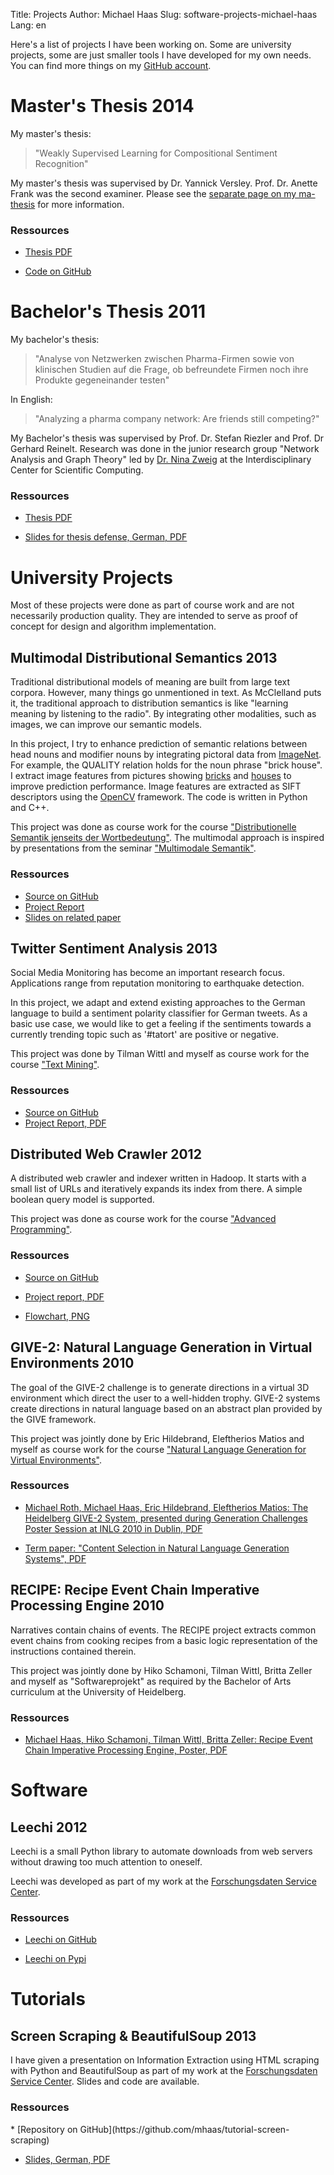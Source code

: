 Title: Projects
Author: Michael Haas
Slug: software-projects-michael-haas
Lang: en

Here's a list of projects I have been working on. Some are university projects,
some are just smaller tools I have developed for my own needs.
You can find more things on my [GitHub account](https://github.com/mhaas?tab=repositories).

Master's Thesis <span class="item-date">2014</span>
=====================================================
My master's thesis:
> "Weakly Supervised Learning for Compositional Sentiment Recognition"


My master's thesis was supervised by Dr. Yannick Versley. Prof. Dr. Anette
Frank was the second examiner. Please see the [separate page on my ma-thesis](ma-thesis)
for more information.

<h3 class="item-ressources-header">Ressources</h3>

<div class="item-ressources" markdown>

* [Thesis PDF](|filename|/downloads/ma-thesis/Master_Thesis-Michael_Haas-Weakly_Supervised_Learning_for_Compositional_Sentiment_Recognition.pdf)

* [Code on GitHub](https://github.com/mhaas/ma-thesis)

</div>


Bachelor's Thesis <span class="item-date">2011</span>
=====================================================
My bachelor's thesis:
> "Analyse von Netzwerken zwischen Pharma-Firmen sowie von
klinischen Studien auf die Frage, ob befreundete Firmen noch ihre
Produkte gegeneinander testen"

In English:
> "Analyzing a pharma company network: Are friends still competing?"

My Bachelor's thesis was supervised by Prof. Dr. Stefan Riezler and
Prof. Dr Gerhard Reinelt. Research was done in
the junior research group "Network Analysis and Graph Theory" led by
[Dr. Nina Zweig](http://www.ninasnet.de/) at the Interdisciplinary Center
for Scientific Computing.

<h3 class="item-ressources-header">Ressources</h3>

<div class="item-ressources" markdown>

* [Thesis PDF](|filename|/downloads/ba-thesis/ba.pdf)

* [Slides for thesis defense, German, PDF](|filename|/downloads/ba-thesis/pres_pruefung.pdf)

</div>


University Projects
===================
Most of these projects were done as part of course work and are not necessarily
production quality. They are intended to serve as proof of concept for
design and algorithm implementation.


Multimodal Distributional Semantics <span class="item-date">2013</span>
-----------------------------------------------------------------------
Traditional distributional models of meaning are built from large text corpora.
However, many things go unmentioned in text. As McClelland puts it,
the traditional approach to distribution semantics is like "learning meaning
by listening to the radio". By integrating other modalities, such as images,
we can improve our semantic models.

In this project, I try to enhance prediction of semantic relations between
head nouns and modifier nouns by integrating pictoral data from
[ImageNet](http://www.image-net.org/). For example, the QUALITY relation
holds for the noun phrase "brick house". I extract image features
from pictures showing [bricks](http://www.image-net.org/synset?wnid=n02897820) and
[houses](http://www.image-net.org/synset?wnid=n03544360) to improve prediction performance.
Image features are extracted as SIFT descriptors using the [OpenCV](http://www.opencv.org/)
framework. The code is written in Python and C++.

This project was done as course work for the course
["Distributionelle Semantik jenseits der Wortbedeutung"](http://www.cl.uni-heidelberg.de/courses/ss13/distribsem/).
The multimodal approach is inspired by presentations from the seminar
["Multimodale Semantik"](http://www.cl.uni-heidelberg.de/courses/ss13/multisem/).

<h3 class="item-ressources-header">Ressources</h3>

<div class="item-ressources" markdown>

* [Source on GitHub](https://github.com/mhaas/semrel-pictoral)
* [Project Report](|filename|/downloads/semrel-pictoral/report.pdf)
* [Slides on related paper](|filename|/downloads/semrel-pictoral/slides.pdf)

</div>



Twitter Sentiment Analysis <span class="item-date">2013</span>
--------------------------------------------------------------
Social Media Monitoring has become an important research
focus. Applications range from reputation monitoring to earthquake detection.

In this project, we adapt and extend existing approaches to the German language
to build a sentiment polarity classifier for German tweets. As a basic use case,
we would like to get a feeling if the sentiments towards a currently trending topic
such as '#tatort' are positive or negative.

This project was done by Tilman Wittl and myself as course work
for the course ["Text Mining"](http://www.cl.uni-heidelberg.de/courses/ws12/textmining/).

<h3 class="item-ressources-header">Ressources</h3>

<div class="item-ressources" markdown>

* [Source on GitHub](https://github.com/mhaas/twitter-sentiment-analysis)
* [Project Report, PDF](|filename|/downloads/twitter-sentiment-analysis/report.pdf)

</div>

Distributed Web Crawler <span class="item-date">2012</span>
-----------------------------------------------------------
A distributed web crawler and indexer written in Hadoop. It starts with a small list
of URLs and iteratively expands its index from there. A simple boolean query model
is supported.

This project was done as course work for the course
["Advanced Programming"](http://www.cl.uni-heidelberg.de/courses/ss12/advancedprog/).


<h3 class="item-ressources-header">Ressources</h3>

<div class="item-ressources" markdown>

* [Source on GitHub](https://github.com/mhaas/distributed-crawl)

* [Project report, PDF](|filename|/downloads/distributed-crawler/report.pdf)

* [Flowchart, PNG](|filename|/downloads/distributed-crawler/flowchart.png)

</div>

GIVE-2: Natural Language Generation in Virtual Environments <span class="item-date">2010</span>
---------------------------------------------------------------------------------------
The goal of the GIVE-2 challenge is to generate directions in a virtual 3D environment
which direct the user to a well-hidden trophy. GIVE-2 systems create directions in
natural language based on an abstract plan provided by the GIVE framework.

This project was jointly done by Eric Hildebrand, Eleftherios Matios and myself as course
work for the course
["Natural Language Generation for Virtual Environments"](http://www.cl.uni-heidelberg.de/courses/ws09/generation/).

<h3 class="item-ressources-header">Ressources</h3>

<div class="item-ressources" markdown>

* [Michael Roth, Michael Haas, Eric Hildebrand, Eleftherios Matios: The Heidelberg GIVE-2 System, presented during Generation Challenges Poster Session at INLG 2010 in Dublin, PDF](|filename|/downloads/give2/GIVE-2-Heidelberg.pdf)

* [Term paper: "Content Selection in Natural Language Generation Systems", PDF](|filename|/downloads/give2/hausarbeit.pdf)

</div>

RECIPE: Recipe Event Chain Imperative Processing Engine <span class="item-date">2010</span>
-------------------------------------------------------
Narratives contain chains of events. The RECIPE project extracts common event chains from cooking recipes from a basic logic representation
of the instructions contained therein.

This project was jointly done by Hiko Schamoni, Tilman Wittl, Britta Zeller and myself as "Softwareprojekt" as
required by the Bachelor of Arts curriculum at the University of Heidelberg.

<h3 class="item-ressources-header">Ressources</h3>
<div class="item-ressources" markdown>

* [Michael Haas, Hiko Schamoni, Tilman Wittl, Britta Zeller: Recipe Event Chain Imperative Processing Engine, Poster, PDF]()

</div>


Software
========
Leechi <span class="item-date">2012</span>
-------------------------------------------
Leechi is a small Python library to automate downloads from web servers
without drawing too much attention to oneself.

Leechi was developed as part of my work at the
[Forschungsdaten Service Center](http://service.informatik.uni-mannheim.de/).

<h3 class="item-ressources-header">Ressources</h3>

<div class="item-ressources" markdown>

* [Leechi on GitHub](https://github.com/mhaas/leechi)

* [Leechi on Pypi](https://pypi.python.org/pypi/Leechi/)

</div>


Tutorials
=========
Screen Scraping & BeautifulSoup <span class="item-date">2013</span>
-------------------------------------------------------------------
I have given a presentation on Information Extraction using
HTML scraping with Python and
BeautifulSoup as part of my work at the
[Forschungsdaten Service Center](http://service.informatik.uni-mannheim.de/).
Slides and code are available.

<h3 class="item-ressources-header">Ressources</h3>

<div class="item-ressources" markdown>
* [Repository on GitHub](https://github.com/mhaas/tutorial-screen-scraping)

* [Slides, German, PDF](|filename|/downloads/tutorial-screen-scraping/slides.pdf)
</div>



